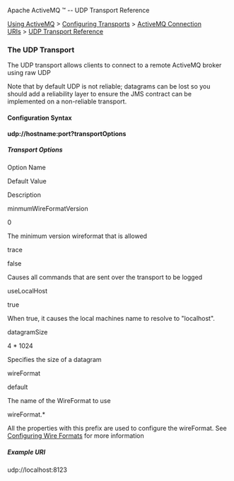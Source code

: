 Apache ActiveMQ ™ -- UDP Transport Reference 

[Using ActiveMQ](using-activemq.html) > [Configuring Transports](configuring-transports.html) > [ActiveMQ Connection URIs](activemq-connection-uris.html) > [UDP Transport Reference](udp-transport-reference.html)


### The UDP Transport

The UDP transport allows clients to connect to a remote ActiveMQ broker using raw UDP

Note that by default UDP is not reliable; datagrams can be lost so you should add a reliability layer to ensure the JMS contract can be implemented on a non-reliable transport.

#### Configuration Syntax

**udp://hostname:port?transportOptions**

##### Transport Options

Option Name

Default Value

Description

minmumWireFormatVersion

0

The minimum version wireformat that is allowed

trace

false

Causes all commands that are sent over the transport to be logged

useLocalHost

true

When true, it causes the local machines name to resolve to "localhost".

datagramSize

4 * 1024

Specifies the size of a datagram

wireFormat

default

The name of the WireFormat to use

wireFormat.*

All the properties with this prefix are used to configure the wireFormat. See [Configuring Wire Formats](configuring-wire-formats.html) for more information

##### Example URI

udp://localhost:8123

